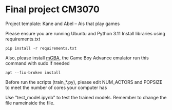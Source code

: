 # Final project CM3070
Project template: Kane and Abel – Ais that play games

Please ensure you are running Ubuntu and Python 3.11
Install libraries using requirements.txt

`pip install -r requirements.txt`

Also, please install [mGBA](https://mgba.io/downloads.html), the Game Boy Advance emulator
run this command with sudo if needed

`apt --fix-broken install`

Before run the scripts (train_*.py), please edit NUM_ACTORS and POPSIZE to meet the number of cores your computer has

Use "test_model.ipynb" to test the trained models. Remember to change the file nameinside the file.
